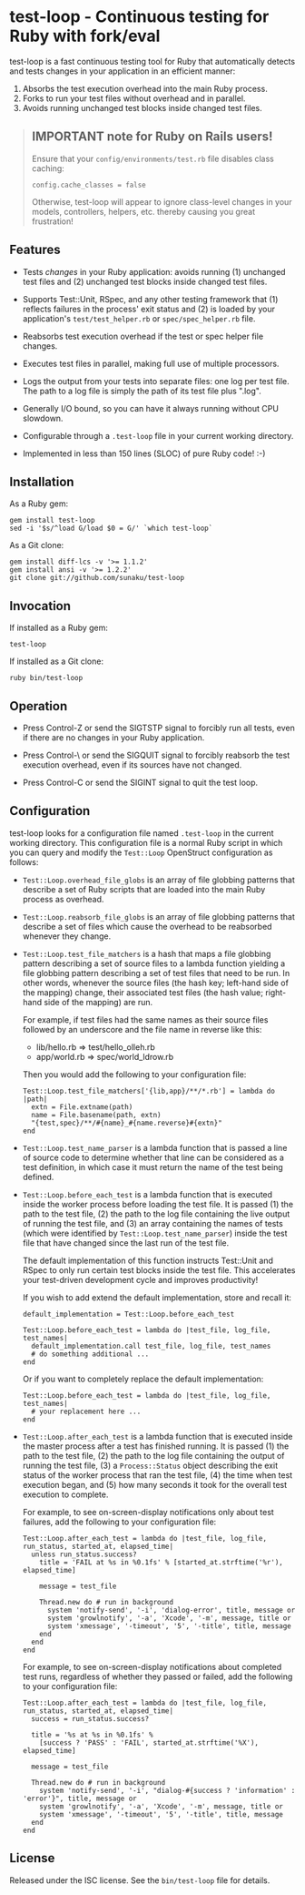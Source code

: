 test-loop - Continuous testing for Ruby with fork/eval
======================================================

test-loop is a fast continuous testing tool for Ruby that automatically
detects and tests changes in your application in an efficient manner:

1. Absorbs the test execution overhead into the main Ruby process.
2. Forks to run your test files without overhead and in parallel.
3. Avoids running unchanged test blocks inside changed test files.


> IMPORTANT note for Ruby on Rails users!
> ---------------------------------------
>
> Ensure that your `config/environments/test.rb` file disables class caching:
>
>     config.cache_classes = false
>
> Otherwise, test-loop will appear to ignore class-level changes in your
> models, controllers, helpers, etc. thereby causing you great frustration!


Features
--------

* Tests *changes* in your Ruby application: avoids running (1) unchanged
  test files and (2) unchanged test blocks inside changed test files.

* Supports Test::Unit, RSpec, and any other testing framework that (1)
  reflects failures in the process' exit status and (2) is loaded by your
  application's `test/test_helper.rb` or `spec/spec_helper.rb` file.

* Reabsorbs test execution overhead if the test or spec helper file changes.

* Executes test files in parallel, making full use of multiple processors.

* Logs the output from your tests into separate files: one log per test file.
  The path to a log file is simply the path of its test file plus ".log".

* Generally I/O bound, so you can have it always running without CPU slowdown.

* Configurable through a `.test-loop` file in your current working directory.

* Implemented in less than 150 lines (SLOC) of pure Ruby code! :-)


Installation
------------

As a Ruby gem:

    gem install test-loop
    sed -i '$s/^load G/load $0 = G/' `which test-loop`

As a Git clone:

    gem install diff-lcs -v '>= 1.1.2'
    gem install ansi -v '>= 1.2.2'
    git clone git://github.com/sunaku/test-loop


Invocation
----------

If installed as a Ruby gem:

    test-loop

If installed as a Git clone:

    ruby bin/test-loop


Operation
---------

* Press Control-Z or send the SIGTSTP signal to forcibly run all
  tests, even if there are no changes in your Ruby application.

* Press Control-\ or send the SIGQUIT signal to forcibly reabsorb
  the test execution overhead, even if its sources have not changed.

* Press Control-C or send the SIGINT signal to quit the test loop.


Configuration
-------------

test-loop looks for a configuration file named `.test-loop` in the current
working directory.  This configuration file is a normal Ruby script in which
you can query and modify the `Test::Loop` OpenStruct configuration as follows:

* `Test::Loop.overhead_file_globs` is an array of file globbing patterns that
  describe a set of Ruby scripts that are loaded into the main Ruby process as
  overhead.

* `Test::Loop.reabsorb_file_globs` is an array of file globbing patterns that
  describe a set of files which cause the overhead to be reabsorbed whenever
  they change.

* `Test::Loop.test_file_matchers` is a hash that maps a file globbing pattern
  describing a set of source files to a lambda function yielding a file
  globbing pattern describing a set of test files that need to be run.  In
  other words, whenever the source files (the hash key; left-hand side of the
  mapping) change, their associated test files (the hash value; right-hand
  side of the mapping) are run.

  For example, if test files had the same names as their source files followed
  by an underscore and the file name in reverse like this:

  * lib/hello.rb => test/hello_olleh.rb
  * app/world.rb => spec/world_ldrow.rb

  Then you would add the following to your configuration file:

      Test::Loop.test_file_matchers['{lib,app}/**/*.rb'] = lambda do |path|
        extn = File.extname(path)
        name = File.basename(path, extn)
        "{test,spec}/**/#{name}_#{name.reverse}#{extn}"
      end

* `Test::Loop.test_name_parser` is a lambda function that is passed a line of
  source code to determine whether that line can be considered as a test
  definition, in which case it must return the name of the test being defined.

* `Test::Loop.before_each_test` is a lambda function that is executed inside
  the worker process before loading the test file.  It is passed (1) the path
  to the test file, (2) the path to the log file containing the live output of
  running the test file, and (3) an array containing the names of tests (which
  were identified by `Test::Loop.test_name_parser`) inside the test file that
  have changed since the last run of the test file.

  The default implementation of this function instructs Test::Unit and RSpec
  to only run certain test blocks inside the test file. This accelerates your
  test-driven development cycle and improves productivity!

  If you wish to add extend the default implementation, store and recall it:

      default_implementation = Test::Loop.before_each_test

      Test::Loop.before_each_test = lambda do |test_file, log_file, test_names|
        default_implementation.call test_file, log_file, test_names
        # do something additional ...
      end

  Or if you want to completely replace the default implementation:

      Test::Loop.before_each_test = lambda do |test_file, log_file, test_names|
        # your replacement here ...
      end

* `Test::Loop.after_each_test` is a lambda function that is executed inside
  the master process after a test has finished running.  It is passed (1) the
  path to the test file, (2) the path to the log file containing the output of
  running the test file, (3) a `Process::Status` object describing the exit
  status of the worker process that ran the test file, (4) the time when test
  execution began, and (5) how many seconds it took for the overall test
  execution to complete.

  For example, to see on-screen-display notifications only about test
  failures, add the following to your configuration file:

      Test::Loop.after_each_test = lambda do |test_file, log_file, run_status, started_at, elapsed_time|
        unless run_status.success?
          title = 'FAIL at %s in %0.1fs' % [started_at.strftime('%r'), elapsed_time]

          message = test_file

          Thread.new do # run in background
            system 'notify-send', '-i', 'dialog-error', title, message or
            system 'growlnotify', '-a', 'Xcode', '-m', message, title or
            system 'xmessage', '-timeout', '5', '-title', title, message
          end
        end
      end

  For example, to see on-screen-display notifications about completed test
  runs, regardless of whether they passed or failed, add the following to your
  configuration file:

      Test::Loop.after_each_test = lambda do |test_file, log_file, run_status, started_at, elapsed_time|
        success = run_status.success?

        title = '%s at %s in %0.1fs' %
          [success ? 'PASS' : 'FAIL', started_at.strftime('%X'), elapsed_time]

        message = test_file

        Thread.new do # run in background
          system 'notify-send', '-i', "dialog-#{success ? 'information' : 'error'}", title, message or
          system 'growlnotify', '-a', 'Xcode', '-m', message, title or
          system 'xmessage', '-timeout', '5', '-title', title, message
        end
      end


License
-------

Released under the ISC license.  See the `bin/test-loop` file for details.
